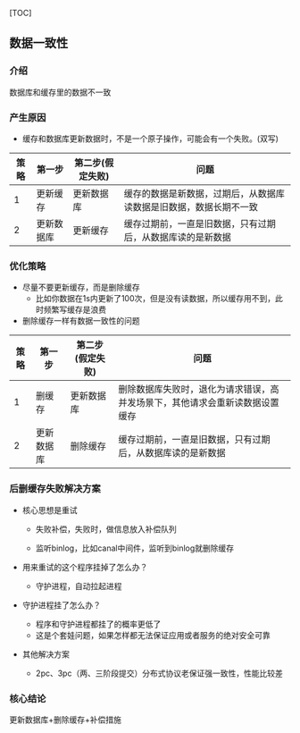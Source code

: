 [TOC]

## 数据一致性

### 介绍

数据库和缓存里的数据不一致

### 产生原因

- 缓存和数据库更新数据时，不是一个原子操作，可能会有一个失败。(双写)

| 策略 | 第一步     | 第二步(假定失败) | 问题                                                         |
| ---- | ---------- | ---------------- | ------------------------------------------------------------ |
| 1    | 更新缓存   | 更新数据库       | 缓存的数据是新数据，过期后，从数据库读数据是旧数据，数据长期不一致 |
| 2    | 更新数据库 | 更新缓存         | 缓存过期前，一直是旧数据，只有过期后，从数据库读的是新数据   |

### 优化策略

- 尽量不要更新缓存，而是删除缓存
  - 比如你数据在1s内更新了100次，但是没有读数据，所以缓存用不到，此时频繁写缓存是浪费
- 删除缓存一样有数据一致性的问题

| 策略 | 第一步     | 第二步(假定失败) | 问题                                                         |
| ---- | ---------- | ---------------- | ------------------------------------------------------------ |
| 1    | 删缓存     | 更新数据库       | 删除数据库失败时，退化为请求错误，高并发场景下，其他请求会重新读数据设置缓存 |
| 2    | 更新数据库 | 删除缓存         | 缓存过期前，一直是旧数据，只有过期后，从数据库读的是新数据   |

### 后删缓存失败解决方案

- 核心思想是重试

  - 失败补偿，失败时，做信息放入补偿队列

  - 监听binlog，比如canal中间件，监听到binlog就删除缓存

- 用来重试的这个程序挂掉了怎么办？
  - 守护进程，自动拉起进程
- 守护进程挂了怎么办？
  - 程序和守护进程都挂了的概率更低了
  - 这是个套娃问题，如果怎样都无法保证应用或者服务的绝对安全可靠
- 其他解决方案
  - 2pc、3pc（两、三阶段提交）分布式协议老保证强一致性，性能比较差

### 核心结论

更新数据库+删除缓存+补偿措施
